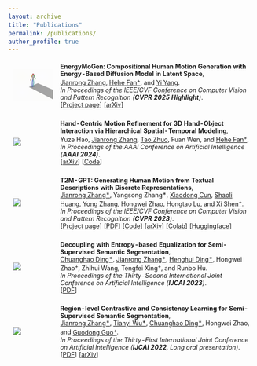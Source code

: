```yaml
---
layout: archive
title: "Publications"
permalink: /publications/
author_profile: true
---
```



<table style="width:100%;border:None;border-spacing:0px;border-collapse:separate;margin-right:0;margin-left:0;font-size:0.9em;">
  <tr>
    <td style="padding:10px;width:20%;vertical-align:middle;border-right:none;border-bottom:none;">
      <a href="https://github.com/Jiro-zhang/jiro-zhang.github.io/blob/main/images/EnergyMoGen.gif">
      <img src='../images/EnergyMoGen.gif' width="200">
      </a>
    </td>
    <td style="padding:5px;width:80%;vertical-align:middle;border-right:none;border-bottom:none;">
      <b>EnergyMoGen: Compositional Human Motion Generation with Energy-Based Diffusion Model in Latent Space</b>, 
      <br>
      <a href="https://jiro-zhang.github.io/">Jianrong Zhang</a>, 
      <a href="https://hehefan.github.io/">Hehe Fan<sup>+</sup></a>,
      and
      <a href="https://scholar.google.com/citations?user=RMSuNFwAAAAJ&hl=en">Yi Yang</a>.
      <br>
      <i>In Proceedings of the IEEE/CVF Conference on Computer Vision and Pattern Recognition (<b>CVPR 2025 Highlight</b>)</i>.
      <br>
      [<a href="https://jiro-zhang.github.io/EnergyMoGen/">Project page</a>]
      [<a href="https://arxiv.org/abs/2412.14706">arXiv</a>]
    </td>
  </tr>
</table>


<table style="width:100%;border:None;border-spacing:0px;border-collapse:separate;margin-right:0;margin-left:0;font-size:0.9em;">
  <tr>
    <td style="padding:10px;width:20%;vertical-align:middle;border-right:none;border-bottom:none;">
      <a href="https://github.com/Jiro-zhang/jiro-zhang.github.io/blob/main/images/HST-Net.gif">
      <img src='../images/HST-Net.gif' width="200">
      </a>
    </td>
    <td style="padding:5px;width:80%;vertical-align:middle;border-right:none;border-bottom:none;">
      <b>Hand-Centric Motion Refinement for 3D Hand-Object Interaction via Hierarchical Spatial-Temporal Modeling</b>, 
      <br>
      Yuze Hao,
      <a href="https://jiro-zhang.github.io/">Jianrong Zhang</a>, 
      <a href="https://scholar.google.com/citations?user=q8Mfr6AAAAAJ&hl=en">Tao Zhuo</a>, 
      Fuan Wen, 
      and
      <a href="https://hehefan.github.io/">Hehe Fan<sup>+</sup></a>.
      <br>
      <i>In Proceedings of the AAAI Conference on Artificial Intelligence (<b>AAAI 2024</b>)</i>.
      <br>
      [<a href="https://arxiv.org/abs/2401.15987">arXiv</a>]
      [<a href="https://github.com/Holiday888/HST-Net">Code</a>]
    </td>
  </tr>
</table>


<table style="width:100%;border:None;border-spacing:0px;border-collapse:separate;margin-right:0;margin-left:0;font-size:0.9em;">
  <tr>
    <td style="padding:10px;width:20%;vertical-align:middle;border-right:none;border-bottom:none;">
      <a href="https://github.com/Jiro-zhang/jiro-zhang.github.io/blob/main/images/T2M-GPT.gif">
      <img src='../images/T2M-GPT.gif' width="200">
      </a>
    </td>
    <td style="padding:5px;width:80%;vertical-align:middle;border-right:none;border-bottom:none;">
      <b>T2M-GPT: Generating Human Motion from Textual Descriptions with Discrete Representations</b>, 
      <br>
      <a href="https://jiro-zhang.github.io/">Jianrong Zhang*</a>, 
      Yangsong Zhang*, 
      <a href="https://vinthony.github.io/academic/">Xiaodong Cun</a>,
      <a href="https://scholar.google.com/citations?user=o31BPFsAAAAJ&hl=en">Shaoli Huang</a>,
      <a href="https://yzhang2016.github.io/">Yong Zhang</a>,
      Hongwei Zhao, 
      Hongtao Lu, 
      and
      <a href="https://xishen0220.github.io/">Xi Shen<sup>+</sup></a>.
      <br>
      <i>In Proceedings of the IEEE/CVF Conference on Computer Vision and Pattern Recognition (<b>CVPR 2023</b>)</i>.
      <br>
      [<a href="https://mael-zys.github.io/T2M-GPT/">Project page</a>]
      [<a href="https://github.com/Mael-zys/T2M-GPT/blob/main/T2M-GPT.pdf">PDF</a>]
      [<a href="https://github.com/Mael-zys/T2M-GPT">Code</a>]
      [<a href="https://arxiv.org/abs/2301.06052">arXiv</a>]
      [<a href="https://colab.research.google.com/drive/1Vy69w2q2d-Hg19F-KibqG0FRdpSj3L4O?usp=sharing">Colab</a>]
      [<a href="https://huggingface.co/spaces/vumichien/generate_human_motion">Huggingface</a>]
    </td>
  </tr>
</table>

<table style="width:100%;border:None;border-spacing:0px;border-collapse:separate;margin-right:0;margin-left:0;font-size:0.9em;">
  <tr>
    <td style="padding:10px;width:20%;vertical-align:middle;border-right:none;border-bottom:none;">
      <a href="https://github.com/Jiro-zhang/jiro-zhang.github.io/blob/main/images/region_arch.png">
      <img src='../images/DeS4.jpg' width="200">
      </a>
    </td>
    <td style="padding:5px;width:80%;vertical-align:middle;border-right:none;border-bottom:none;">
      <b>Decoupling with Entropy-based Equalization for Semi-Supervised Semantic Segmentation</b>, 
      <br>
      <a href="https://scholar.google.com/citations?user=1rYvBtEAAAAJ&hl=zh-CN">Chuanghao Ding*</a>,
      <a href="https://jiro-zhang.github.io/">Jianrong Zhang*</a>,
      <a href="https://henghuiding.github.io/">Henghui Ding*</a>, 
      Hongwei Zhao<sup>+</sup>, 
      Zhihui Wang,
      Tengfei Xing<sup>+</sup>,
      and 
      Runbo Hu.
      <br>
      <i>In Proceedings of the Thirty-Second International Joint Conference on Artificial Intelligence (<b>IJCAI 2023</b>)</i>. 
      <br>
      [<a href="https://www.ijcai.org/proceedings/2023/0074.pdf">PDF</a>]
    </td>
  </tr>
</table>


<table style="width:100%;border:None;border-spacing:0px;border-collapse:separate;margin-right:0;margin-left:0;font-size:0.9em;">
  <tr>
    <td style="padding:10px;width:20%;vertical-align:middle;border-right:none;border-bottom:none;">
      <a href="https://github.com/Jiro-zhang/jiro-zhang.github.io/blob/main/images/region_arch.png">
      <img src='../images/region_arch.png' width="200">
      </a>
    </td>
    <td style="padding:5px;width:80%;vertical-align:middle;border-right:none;border-bottom:none;">
      <b>Region-level Contrastive and Consistency Learning for Semi-Supervised Semantic Segmentation</b>, 
      <br>
      <a href="https://jiro-zhang.github.io/">Jianrong Zhang*</a>,
      <a href="https://scholar.google.com/citations?user=FHdkcWsAAAAJ&hl=en">Tianyi Wu*</a>, 
      <a href="https://scholar.google.com/citations?user=1rYvBtEAAAAJ&hl=zh-CN">Chuanghao Ding*</a>,
      Hongwei Zhao, 
      and
      <a href="https://scholar.google.com/citations?user=f2Y5nygAAAAJ&hl=zh-CN">Guodong Guo<sup>+</sup></a>.
      <br>
      <i>In Proceedings of the Thirty-First International Joint Conference on Artificial Intelligence (<b>IJCAI 2022</b>, Long oral presentation)</i>. 
      <br>
      [<a href="https://www.ijcai.org/proceedings/2022/0226.pdf">PDF</a>]
      [<a href="https://arxiv.org/abs/2204.13314">arXiv</a>]
    </td>
  </tr>
</table>

